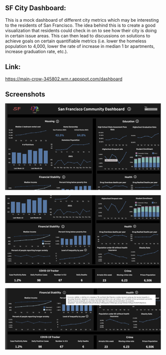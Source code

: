 ## SF City Dashboard:
This is a mock dashboard of different city metrics which may be interesting to the residents of San Francisco. The idea behind this is to create a good visualization that residents could check in on to see how their city is doing in certain issue areas. This can then lead to discussions on solutions to achieve goals on certain quantifiable metrics (i.e. lower the homeless population to 4,000, lower the rate of increase in median 1 br apartments, increase graduation rate, etc.).

## Link:
https://main-crow-345802.wm.r.appspot.com/dashboard

## Screenshots

![](images/dashboard_1.png)

![](images/dashboard_2.png)

![](images/dashboard_3.png)

